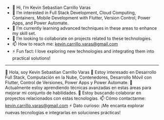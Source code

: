 - 👋 Hi, I’m Kevin Sebastian Carrillo Varas
- 👀 I’m interested in Full Stack Development, Cloud Computing, Containers, Mobile Development with Flutter, Version Control, Power Apps, and Power Automate.
- 🌱 I’m currently learning advanced techniques in these areas to enhance my skill set.
- 💞️ I’m looking to collaborate on projects related to these technologies.
- 📫 How to reach me: kevin.carrillo.varas@gmail.com
- ⚡ Fun fact: I love exploring new technologies and integrating them into practical solutions!
- ------------------------------------------------------------------------------------------------------------------------
👋 Hola, soy Kevin Sebastian Carrillo Varas
👀 Estoy interesado en Desarrollo Full Stack, Computación en la Nube, Contenedores, Desarrollo Móvil con Flutter, Control de Versiones, Power Apps y Power Automate.
🌱 Actualmente estoy aprendiendo técnicas avanzadas en estas áreas para mejorar mi conjunto de habilidades.
💞️ Estoy buscando colaborar en proyectos relacionados con estas tecnologías.
📫 Cómo contactarme: kevin.carrillo.varas@gmail.com
⚡ Dato curioso: ¡Me encanta explorar nuevas tecnologías e integrarlas en soluciones prácticas!

